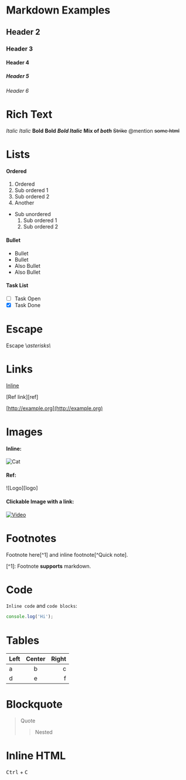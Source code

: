 # Markdown Examples

## Header 2

### Header 3

#### Header 4

##### Header 5

###### Header 6

# Rich Text

*Italic* *Italic* **Bold** **Bold** ***Bold Italic*** **Mix of *both*** ~~Strike~~ @mention <del>some html</del>

# Lists

#### Ordered

1.  Ordered
2.  Sub ordered 1
3.  Sub ordered 2
4.  Another

*   Sub unordered
    1.  Sub ordered 1
    2.  Sub ordered 2

#### Bullet

*   Bullet
*   Bullet
*   Also Bullet
*   Also Bullet

#### Task List

*   [ ]  Task Open
*   [x]  Task Done

# Escape

Escape \\*asterisks\\*

# Links

[Inline](https://example.com)

[Ref link][ref]

[http://example.org](http://example.org)

# Images

#### Inline:

![Cat](https://picsum.photos/100)

#### Ref:

![Logo][logo]

#### Clickable Image with a link:

[![Video](https://picsum.photos/120)](https://youtu.be/dQw4w9WgXcQ)

# Footnotes

Footnote here\[^1\] and inline footnote\[^Quick note\].

\[^1\]: Footnote **supports** markdown.

# Code

`Inline code` and `code blocks`:

```js
console.log('Hi');
```

# Tables

| Left | Center | Right |
| --- | :--: | ---:
| a | b | c |
| d | e | f |

# Blockquote

> Quote
> 
> > Nested

# Inline HTML

<kbd>Ctrl</kbd> + <kbd>C</kbd>